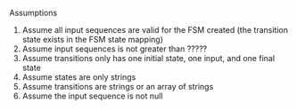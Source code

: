 Assumptions

1. Assume all input sequences are valid for the FSM created (the transition state exists in the FSM state mapping)
2. Assume input sequences is not greater than ?????
3. Assume transitions only has one initial state, one input, and one final state
4. Assume states are only strings
5. Assume transitions are strings or an array of strings
6. Assume the input sequence is not null
